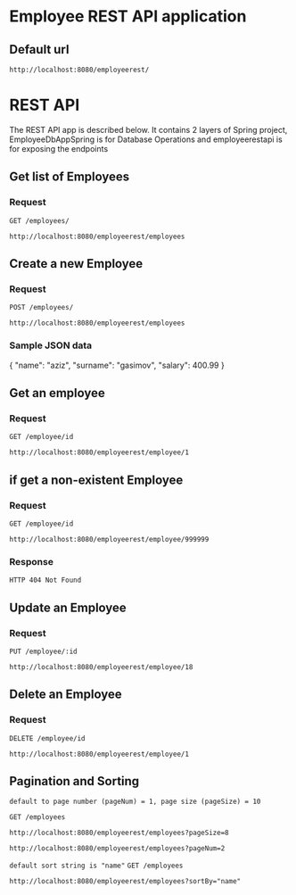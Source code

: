 # Employee REST API application

## Default url
    http://localhost:8080/employeerest/


# REST API

The REST API app is described below. 
It contains 2 layers of Spring project, EmployeeDbAppSpring is for Database Operations and employeerestapi is for exposing the endpoints

## Get list of Employees

### Request

`GET /employees/`

    http://localhost:8080/employeerest/employees

## Create a new Employee

### Request

`POST /employees/`

    http://localhost:8080/employeerest/employees

### Sample JSON data 
    
{
    "name": "aziz",
    "surname": "gasimov",
    "salary": 400.99
}


## Get an employee

### Request

`GET /employee/id`

    http://localhost:8080/employeerest/employee/1

## if get a non-existent Employee

### Request

`GET /employee/id`

    http://localhost:8080/employeerest/employee/999999

### Response

    HTTP 404 Not Found

## Update an Employee

### Request

`PUT /employee/:id`

    http://localhost:8080/employeerest/employee/18

## Delete an Employee

### Request

`DELETE /employee/id`

    http://localhost:8080/employeerest/employee/1


## Pagination and Sorting
`default to page number (pageNum) = 1, page size (pageSize) = 10`

`GET /employees`

    http://localhost:8080/employeerest/employees?pageSize=8

    http://localhost:8080/employeerest/employees?pageNum=2

`default sort string is "name"`
`GET /employees`

    http://localhost:8080/employeerest/employees?sortBy="name"
